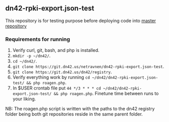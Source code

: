 ## dn42-rpki-export.json-test

This repository is for testing purpose before deploying code into [master repository](https://git.dn42.us/netravnen/dn42-rpki-export.json)

### Requirements for running

1. Verify curl, git, bash, and php is installed.
2. `mkdir -p ~/dn42/`.
3. `cd ~/dn42/`.
4. `git clone https://git.dn42.us/netravnen/dn42-rpki-export.json-test`.
5. `git clone https://git.dn42.us/dn42/registry`.
6. Verify everything work by running `cd ~/dn42/dn42-rpki-export.json-test/ && php roagen.php`.
7. In $USER crontab file put `44 */3 * * * cd ~/dn42/dn42-rpki-export.json-test/ && php roagen.php`. Finetune time between runs to your liking.

NB: The roagen.php script is written with the paths to the dn42 registry folder being both git repositories reside in the same parent folder.
